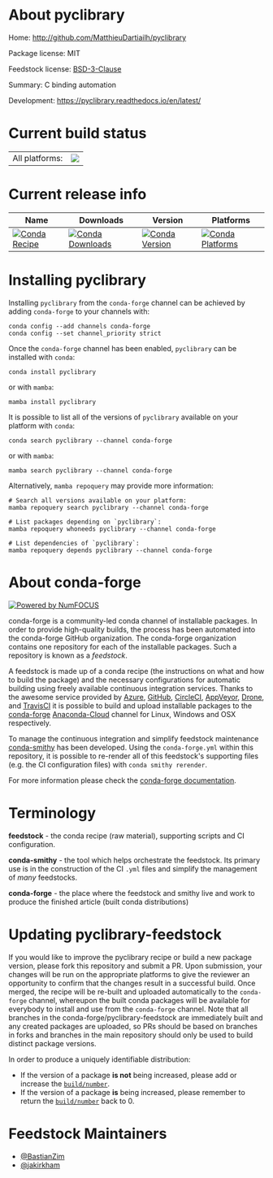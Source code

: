 About pyclibrary
================

Home: http://github.com/MatthieuDartiailh/pyclibrary

Package license: MIT

Feedstock license: [BSD-3-Clause](https://github.com/conda-forge/pyclibrary-feedstock/blob/main/LICENSE.txt)

Summary: C binding automation

Development: https://pyclibrary.readthedocs.io/en/latest/

Current build status
====================


<table><tr><td>All platforms:</td>
    <td>
      <a href="https://dev.azure.com/conda-forge/feedstock-builds/_build/latest?definitionId=13685&branchName=main">
        <img src="https://dev.azure.com/conda-forge/feedstock-builds/_apis/build/status/pyclibrary-feedstock?branchName=main">
      </a>
    </td>
  </tr>
</table>

Current release info
====================

| Name | Downloads | Version | Platforms |
| --- | --- | --- | --- |
| [![Conda Recipe](https://img.shields.io/badge/recipe-pyclibrary-green.svg)](https://anaconda.org/conda-forge/pyclibrary) | [![Conda Downloads](https://img.shields.io/conda/dn/conda-forge/pyclibrary.svg)](https://anaconda.org/conda-forge/pyclibrary) | [![Conda Version](https://img.shields.io/conda/vn/conda-forge/pyclibrary.svg)](https://anaconda.org/conda-forge/pyclibrary) | [![Conda Platforms](https://img.shields.io/conda/pn/conda-forge/pyclibrary.svg)](https://anaconda.org/conda-forge/pyclibrary) |

Installing pyclibrary
=====================

Installing `pyclibrary` from the `conda-forge` channel can be achieved by adding `conda-forge` to your channels with:

```
conda config --add channels conda-forge
conda config --set channel_priority strict
```

Once the `conda-forge` channel has been enabled, `pyclibrary` can be installed with `conda`:

```
conda install pyclibrary
```

or with `mamba`:

```
mamba install pyclibrary
```

It is possible to list all of the versions of `pyclibrary` available on your platform with `conda`:

```
conda search pyclibrary --channel conda-forge
```

or with `mamba`:

```
mamba search pyclibrary --channel conda-forge
```

Alternatively, `mamba repoquery` may provide more information:

```
# Search all versions available on your platform:
mamba repoquery search pyclibrary --channel conda-forge

# List packages depending on `pyclibrary`:
mamba repoquery whoneeds pyclibrary --channel conda-forge

# List dependencies of `pyclibrary`:
mamba repoquery depends pyclibrary --channel conda-forge
```


About conda-forge
=================

[![Powered by
NumFOCUS](https://img.shields.io/badge/powered%20by-NumFOCUS-orange.svg?style=flat&colorA=E1523D&colorB=007D8A)](https://numfocus.org)

conda-forge is a community-led conda channel of installable packages.
In order to provide high-quality builds, the process has been automated into the
conda-forge GitHub organization. The conda-forge organization contains one repository
for each of the installable packages. Such a repository is known as a *feedstock*.

A feedstock is made up of a conda recipe (the instructions on what and how to build
the package) and the necessary configurations for automatic building using freely
available continuous integration services. Thanks to the awesome service provided by
[Azure](https://azure.microsoft.com/en-us/services/devops/), [GitHub](https://github.com/),
[CircleCI](https://circleci.com/), [AppVeyor](https://www.appveyor.com/),
[Drone](https://cloud.drone.io/welcome), and [TravisCI](https://travis-ci.com/)
it is possible to build and upload installable packages to the
[conda-forge](https://anaconda.org/conda-forge) [Anaconda-Cloud](https://anaconda.org/)
channel for Linux, Windows and OSX respectively.

To manage the continuous integration and simplify feedstock maintenance
[conda-smithy](https://github.com/conda-forge/conda-smithy) has been developed.
Using the ``conda-forge.yml`` within this repository, it is possible to re-render all of
this feedstock's supporting files (e.g. the CI configuration files) with ``conda smithy rerender``.

For more information please check the [conda-forge documentation](https://conda-forge.org/docs/).

Terminology
===========

**feedstock** - the conda recipe (raw material), supporting scripts and CI configuration.

**conda-smithy** - the tool which helps orchestrate the feedstock.
                   Its primary use is in the construction of the CI ``.yml`` files
                   and simplify the management of *many* feedstocks.

**conda-forge** - the place where the feedstock and smithy live and work to
                  produce the finished article (built conda distributions)


Updating pyclibrary-feedstock
=============================

If you would like to improve the pyclibrary recipe or build a new
package version, please fork this repository and submit a PR. Upon submission,
your changes will be run on the appropriate platforms to give the reviewer an
opportunity to confirm that the changes result in a successful build. Once
merged, the recipe will be re-built and uploaded automatically to the
`conda-forge` channel, whereupon the built conda packages will be available for
everybody to install and use from the `conda-forge` channel.
Note that all branches in the conda-forge/pyclibrary-feedstock are
immediately built and any created packages are uploaded, so PRs should be based
on branches in forks and branches in the main repository should only be used to
build distinct package versions.

In order to produce a uniquely identifiable distribution:
 * If the version of a package **is not** being increased, please add or increase
   the [``build/number``](https://docs.conda.io/projects/conda-build/en/latest/resources/define-metadata.html#build-number-and-string).
 * If the version of a package **is** being increased, please remember to return
   the [``build/number``](https://docs.conda.io/projects/conda-build/en/latest/resources/define-metadata.html#build-number-and-string)
   back to 0.

Feedstock Maintainers
=====================

* [@BastianZim](https://github.com/BastianZim/)
* [@jakirkham](https://github.com/jakirkham/)

